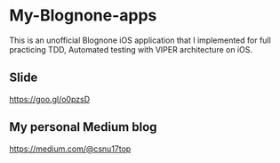 # My-Blognone-apps
This is an unofficial Blognone iOS application that I implemented for full practicing TDD, Automated testing with VIPER architecture on iOS.

## Slide
https://goo.gl/o0pzsD

## My personal Medium blog
https://medium.com/@csnu17top
